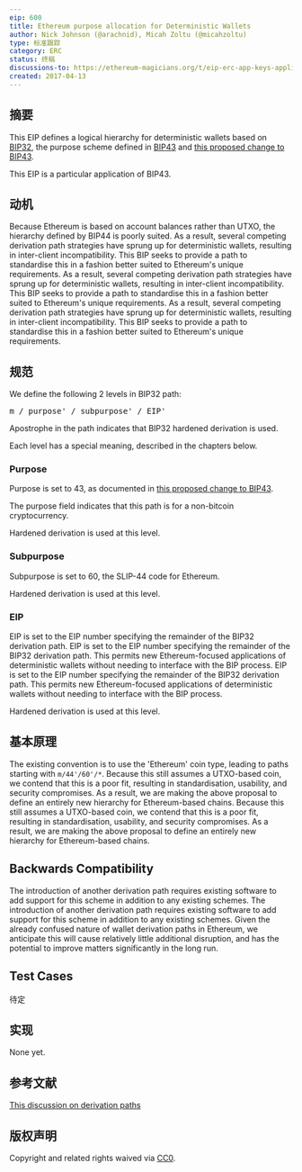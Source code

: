 ```yaml
---
eip: 600
title: Ethereum purpose allocation for Deterministic Wallets
author: Nick Johnson (@arachnid), Micah Zoltu (@micahzoltu)
type: 标准跟踪
category: ERC
status: 终稿
discussions-to: https://ethereum-magicians.org/t/eip-erc-app-keys-application-specific-wallet-accounts/2742
created: 2017-04-13
---
```


## 摘要
This EIP defines a logical hierarchy for deterministic wallets based on [BIP32](https://github.com/bitcoin/bips/blob/master/bip-0032.mediawiki), the purpose scheme defined in [BIP43](https://github.com/bitcoin/bips/blob/master/bip-0043.mediawiki) and [this proposed change to BIP43](https://github.com/bitcoin/bips/pull/523).

This EIP is a particular application of BIP43.

## 动机
Because Ethereum is based on account balances rather than UTXO, the hierarchy defined by BIP44 is poorly suited. As a result, several competing derivation path strategies have sprung up for deterministic wallets, resulting in inter-client incompatibility. This BIP seeks to provide a path to standardise this in a fashion better suited to Ethereum's unique requirements. As a result, several competing derivation path strategies have sprung up for deterministic wallets, resulting in inter-client incompatibility. This BIP seeks to provide a path to standardise this in a fashion better suited to Ethereum's unique requirements. As a result, several competing derivation path strategies have sprung up for deterministic wallets, resulting in inter-client incompatibility. This BIP seeks to provide a path to standardise this in a fashion better suited to Ethereum's unique requirements.

## 规范
We define the following 2 levels in BIP32 path:

<pre>
m / purpose' / subpurpose' / EIP'
</pre>

Apostrophe in the path indicates that BIP32 hardened derivation is used.

Each level has a special meaning, described in the chapters below.

### Purpose

Purpose is set to 43, as documented in [this proposed change to BIP43](https://github.com/bitcoin/bips/pull/523).

The purpose field indicates that this path is for a non-bitcoin cryptocurrency.

Hardened derivation is used at this level.

### Subpurpose
Subpurpose is set to 60, the SLIP-44 code for Ethereum.

Hardened derivation is used at this level.

### EIP
EIP is set to the EIP number specifying the remainder of the BIP32 derivation path. EIP is set to the EIP number specifying the remainder of the BIP32 derivation path. This permits new Ethereum-focused applications of deterministic wallets without needing to interface with the BIP process. EIP is set to the EIP number specifying the remainder of the BIP32 derivation path. This permits new Ethereum-focused applications of deterministic wallets without needing to interface with the BIP process.

Hardened derivation is used at this level.

## 基本原理
The existing convention is to use the 'Ethereum' coin type, leading to paths starting with `m/44'/60'/*`. Because this still assumes a UTXO-based coin, we contend that this is a poor fit, resulting in standardisation, usability, and security compromises. As a result, we are making the above proposal to define an entirely new hierarchy for Ethereum-based chains. Because this still assumes a UTXO-based coin, we contend that this is a poor fit, resulting in standardisation, usability, and security compromises. As a result, we are making the above proposal to define an entirely new hierarchy for Ethereum-based chains.

## Backwards Compatibility
The introduction of another derivation path requires existing software to add support for this scheme in addition to any existing schemes. The introduction of another derivation path requires existing software to add support for this scheme in addition to any existing schemes. Given the already confused nature of wallet derivation paths in Ethereum, we anticipate this will cause relatively little additional disruption, and has the potential to improve matters significantly in the long run.

## Test Cases
待定

## 实现
None yet.

## 参考文献
[This discussion on derivation paths](https://github.com/ethereum/EIPs/issues/84)

## 版权声明
Copyright and related rights waived via [CC0](../LICENSE.md).
